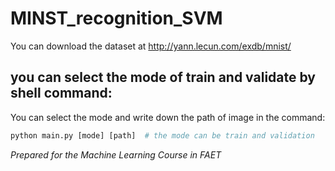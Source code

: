 # MINST_recognition_SVM
You can download the dataset at http://yann.lecun.com/exdb/mnist/ 
## you can select the mode of train and validate by shell command:
You can select the mode and write down the path of image in the command:
```python
python main.py [mode] [path]  # the mode can be train and validation
```

*Prepared for the Machine Learning Course in FAET*
